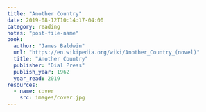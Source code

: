 ```yaml
---
title: "Another Country"
date: 2019-08-12T10:14:17-04:00
category: reading
notes: "post-file-name"
book:
  author: "James Baldwin"
  url: "https://en.wikipedia.org/wiki/Another_Country_(novel)"
  title: "Another Country"
  publisher: "Dial Press"
  publish_year: 1962
  year_read: 2019
resources:
  - name: cover
    src: images/cover.jpg
---
```


